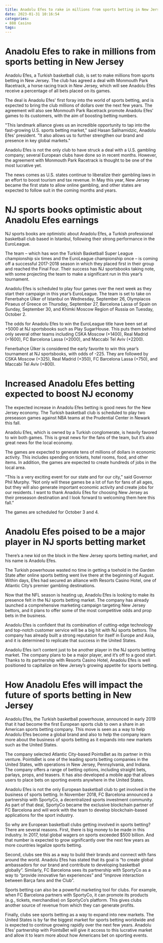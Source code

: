 ```yaml
---
title: Anadolu Efes to rake in millions from sports betting in New Jersey
date: 2023-01-31 10:16:54
categories:
- 888 Casino
tags:
---
```



#  Anadolu Efes to rake in millions from sports betting in New Jersey

Anadolu Efes, a Turkish basketball club, is set to make millions from sports betting in New Jersey. The club has agreed a deal with Monmouth Park Racetrack, a horse racing track in New Jersey, which will see Anadolu Efes receive a percentage of all bets placed on its games.

The deal is Anadolu Efes' first foray into the world of sports betting, and is expected to bring the club millions of dollars over the next few years. The agreement will also see Monmouth Park Racetrack promote Anadolu Efes' games to its customers, with the aim of boosting betting numbers.

"This landmark alliance gives us an incredible opportunity to tap into the fast-growing U.S. sports betting market," said Hasan Salihamidzic, Anadolu Efes' president. "It also allows us to further strengthen our brand and presence in key global markets."

Anadolu Efes is not the only club to have struck a deal with a U.S. gambling company; several European clubs have done so in recent months. However, the agreement with Monmouth Park Racetrack is thought to be one of the most lucrative yet.

The news comes as U.S. states continue to liberalize their gambling laws in an effort to boost tourism and tax revenue. In May this year, New Jersey became the first state to allow online gambling, and other states are expected to follow suit in the coming months and years.

#  NJ sports books optimistic about Anadolu Efes earnings

NJ sports books are optimistic about Anadolu Efes, a Turkish professional basketball club based in Istanbul, following their strong performance in the EuroLeague.

The team – which has won the Turkish Basketball Super League championship six times and the EuroLeague championship once – is coming off a successful 2017-2018 season in which they placed first in their group and reached the Final Four. Their success has NJ sportsbooks taking note, with some projecting the team to make a significant run in this year’s tournament.

Anadolu Efes is scheduled to play four games over the next week as they start their campaign in this year’s EuroLeague. The team is set to take on Fenerbahçe Ülker of Istanbul on Wednesday, September 26, Olympiacos Piraeus of Greece on Thursday, September 27, Barcelona Lassa of Spain on Sunday, September 30, and Khimki Moscow Region of Russia on Tuesday, October 2.

The odds for Anadolu Efes to win the EuroLeague title have been set at +5000 at NJ sportsbooks such as Play SugarHouse. This puts them behind only several other teams including CSKA Moscow (+1400), Real Madrid (+1600), FC Barcelona Lassa (+2000), and Maccabi Tel Aviv (+2200).

Fenerbahçe Ülker is considered the early favorite to win this year’s tournament at NJ sportsbooks, with odds of -225. They are followed by CSKA Moscow (+325), Real Madrid (+350), FC Barcelona Lassa (+750), and Maccabi Tel Aviv (+800).

#  Increased Anadolu Efes betting expected to boost NJ economy

The expected increase in Anadolu Efes betting is good news for the New Jersey economy. The Turkish basketball club is scheduled to play two preseason games against NBA teams at the Prudential Center in Newark this fall.

Anadolu Efes, which is owned by a Turkish conglomerate, is heavily favored to win both games. This is great news for the fans of the team, but it’s also great news for the local economy.

The games are expected to generate tens of millions of dollars in economic activity. This includes spending on tickets, hotel rooms, food, and other items. In addition, the games are expected to create hundreds of jobs in the local area.

“This is a very exciting event for our state and for our city,” said Governor Phil Murphy. “Not only will these games be a lot of fun for fans of all ages, but they will also generate important economic activity and create jobs for our residents. I want to thank Anadolu Efes for choosing New Jersey as their preseason destination and I look forward to welcoming them here this fall.”

The games are scheduled for October 3 and 4.

#  Anadolu Efes poised to be a major player in NJ sports betting market

There’s a new kid on the block in the New Jersey sports betting market, and his name is Anadolu Efes.

The Turkish powerhouse wasted no time in getting a toehold in the Garden State after online sports betting went live there at the beginning of August. Within days, Efes had secured an alliance with Resorts Casino Hotel, one of Atlantic City’s premier gambling destinations.

Now that the NFL season is heating up, Anadolu Efes is looking to make its presence felt in the NJ sports betting market. The company has already launched a comprehensive marketing campaign targeting New Jersey bettors, and it plans to offer some of the most competitive odds and prop bets in the business.

Anadolu Efes is confident that its combination of cutting-edge technology and top-notch customer service will be a big hit with NJ sports bettors. The company has already built a strong reputation for itself in Europe and Asia, and it is determined to replicate that success in the United States.

Anadolu Efes isn’t content just to be another player in the NJ sports betting market. The company plans to be a major player, and it’s off to a good start. Thanks to its partnership with Resorts Casino Hotel, Anadolu Efes is well positioned to capitalize on New Jersey’s growing appetite for sports betting.

#  How Anadolu Efes will impact the future of sports betting in New Jersey

Anadolu Efes, the Turkish basketball powerhouse, announced in early 2019 that it had become the first European sports club to own a share in an American sports betting company. This move is seen as a way to help Anadolu Efes become a global brand and also to help the company learn more about the business of sports betting as it expands into new markets such as the United States.

The company selected Atlantic City-based PointsBet as its partner in this venture. PointsBet is one of the leading sports betting companies in the United States, with operations in New Jersey, Pennsylvania, and Indiana. The company offers a range of betting options, including straight bets, parlays, props, and teasers. It has also developed a mobile app that allows users to place bets on sporting events anywhere in the United States.

Anadolu Efes is not the only European basketball club to get involved in the business of sports betting. In November 2018, FC Barcelona announced a partnership with SportyCo, a decentralized sports investment community. As part of that deal, SportyCo became the exclusive blockchain partner of FC Barcelona and will work with the team to develop blockchain-based applications for the sport industry.

So why are European basketball clubs getting involved in sports betting? There are several reasons. First, there is big money to be made in this industry. In 2017, total global wagers on sports exceeded $500 billion. And that number is expected to grow significantly over the next few years as more countries legalize sports betting.

Second, clubs see this as a way to build their brands and connect with fans around the world. Anadolu Efes has stated that its goal is “to create global ambassadors for our brand and contribute to developing basketball globally”. Similarly, FC Barcelona sees its partnership with SportyCo as a way to “provide innovative fan experiences” and “improve interaction between Barça fans and the Club”.

Sports betting can also be a powerful marketing tool for clubs. For example, when FC Barcelona partners with SportyCo, it can promote its products (e.g., tickets, merchandise) on SportyCo’s platform. This gives clubs another source of revenue from which they can generate profits.

Finally, clubs see sports betting as a way to expand into new markets. The United States is by far the biggest market for sports betting worldwide and is expected to continue growing rapidly over the next few years. Anadolu Efes’ partnership with PointsBet will give it access to this lucrative market and allow it to learn more about how Americans bet on sporting events.